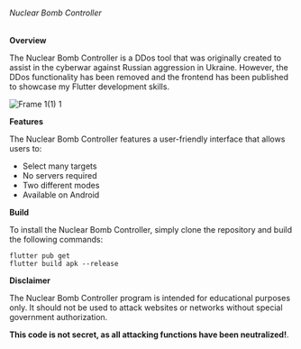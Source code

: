 ###### Nuclear Bomb Controller

**Overview**

The Nuclear Bomb Controller is a DDos tool that was originally created to assist in the cyberwar against Russian aggression in Ukraine. However, the DDos functionality has been removed and the frontend has been published to showcase my Flutter development skills.

![Frame 1(1) 1](https://github.com/ArtemTolochyn/Nuclear-Bomb-Controller-Defused/assets/146871074/f94344bd-b639-4c05-8b55-dd933d1d6f51)


**Features**

The Nuclear Bomb Controller features a user-friendly interface that allows users to:

- Select many targets
- No servers required
- Two different modes
- Available on Android

**Build**

To install the Nuclear Bomb Controller, simply clone the repository and build the following commands:
```
flutter pub get
flutter build apk --release
```

**Disclaimer**

The Nuclear Bomb Controller program is intended for educational purposes only. It should not be used to attack websites or networks without special government authorization.


**This code is not secret, as all attacking functions have been neutralized!**.
